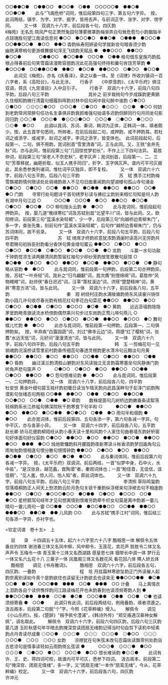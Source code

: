 <!-- { "loadSidebar": true } -->
○○●●○●　○●●○○　●○○●　○●●　○○○○○●　●●○●　○○●○● 
 　　此与“飞阁危桥”词同，惟后段第四句三字、第五句六字异。　按，此词两结，镇字、为字、对字、振字，皆用去声，与前词正字、涨字、对字、傍字同。 
　　又一体　双调九十八字，前后段各十句，四仄韵　　　　　　　　　　　《梅苑》无名氏 
晓风严句正萧然兔园句薄雾微罩韵梅渐弄白句耸危苞匀小韵胭脂半点琼瑰胜句望江南读信息何
●○○　●○○●○　●●○●　○●●●　●○○○●　○○●●○○●　●○○　●●○
杳韵纵寿阳妍姿句学就新妆句暗香须少韵　　　幽艳满寒梢句更游蜂舞蝶句浑无飞绕韵天赋品
●　●●○○○　●●○○　●○○●　　　　○●●○○　●○○●●　○○○●　○●●
格句借东皇施巧韵孤根占得春前后句笑雪霜读漫欺容貌韵况此花高强句终待和羹句肯饶芳草韵
●　●○○○●　○○●●○○●　●●○　●○○●　●●○○○　○●○○　●○○● 
 　　此词见《梅苑》，亦名《庆春泽》，录之以备一体。至《词律》所收刘镇词一百八字者，系《高阳台》，与此无涉。 
　 
行香子　　《中原音韵》、《太平乐府》俱注双调，蒋氏《九宫谱目》入中吕引子。 
　　行香子　双调六十六字，前段八句四平韵，后段八句三平韵　　　　　　　　　晁补之 
前岁栽桃句今岁成蹊韵更黄鹂久住相知韵微行清露句细履斜晖韵对林中侣句闲中我句醉中谁韵
⊙●○○　⊙●○○　◎⊙⊙◎●○○　⊙○⊙●　◎●○○　●⊙○◎　⊙⊙●　●○○
何妨到老韵常闲常醉句任功名生事俱非韵衰颜难强句拙语多迟韵但醉同行句月同坐句影同归韵
⊙○◎●　○○⊙●　●⊙○⊙●○○　⊙○⊙●　◎●○○　●◎○⊙　◎⊙●　●○○ 
 　　此调以晁词、苏词、秦词、韩词为正体，正韩词一体，填者颇少。按，此五首字句悉同，所辨者，在前后段起二句，或押韵、或不押韵耳。若杜词之或添字、或减字，赵词之减字，李词之添字，皆变体也。　此词前段起句，后段第一、二句，俱不用韵，晁词别首“雪里清香”词，正与此同。又，王铣“金井先秋”词，亦与此同，惟前段第三句“几回惊觉梦初长”，不作上三下四句法异。　葛胜仲词，前段第三句“渐老人不奈悲秋”，老字仄声；晁词别首，后段第一、二、三句“芳尊移就，幽葩折取，似玉人携手同归”，折字、玉字俱仄声。谱内可平可仄据此，其余悉参类列诸词，惟杜词平仄独异，即不复校。 
　　又一体　双调六十六字，前段八句五平韵，后段八句三平韵　　　　　　　　　苏　轼 
携手江村韵梅雪飘裙韵情何限读处处销魂韵故人不见句旧曲重闻韵向望湖楼句孤山寺句涌金
○●○○　○●○○　○○●　●●○○　●○●●　●●○○　●●○○　○○●　●○
门韵　　寻常行处句题诗千首句绣罗衫读与拂红尘韵别来相忆句知是何人韵有湖中月句江边
○　　　○○○●　○○○●　●○○　●●○○　●○○●　○●○○　●○○●　○○
柳句陇头云韵
●　●○○ 
 　　此与晁词同，惟前段起句押韵异。　按，晏几道“晚绿寒红”词及苏轼别首“北望平川”词，皆与此同。又，欧阳修词，前段第三句“蓝溪水染轻裙”，少一字，后段第三句“向越桥边青柳朱门”，多一字，查张先集，刻前句作“蓝溪水深染轻裙”，后句作“越桥边青柳朱门”，仍与苏词体同，故不另录。 
　　又一体　双调六十六字，前段八句五平韵，后段八句四平韵　　　　　　　　　苏　轼 
绮席才终韵欢意犹浓韵酒阑时读高兴无穷韵共夸君赐句初拆臣封韵看分香饼句黄金缕句蜜云
●●○○　○●○○　●○○　○●○○　●○○●　○●○○　●○○●　○○●　●○
龙韵　　斗赢一水句功敌千钟韵觉凉生读两腋清风韵暂留红袖句少却纱笼韵放笙歌散句庭馆
○　　　●○●●　○●○○　●○○　●●○○　●○○●　●●○○　●○○●　○●
静句略从容韵
●　●○○ 
 　　此与晁词同，惟前段第一句押韵，后段第二句亦押韵异。　按，苏轼“一叶舟轻”词，晁补之“归鸟翩翻”词，晁次膺“别恨绵绵”词，葛胜仲“风物飕飕”词，赵师侠“春日迟迟”词，汪莘“策杖溪边”词，洪瑹“楚楚精神”词，黄昇“寒意方浓”词，皆与此同。 
　　又一体　双调六十六字，前后段各八句，五平韵　　　　　　　　　　　　　秦　观 
树绕村庄韵水满陂塘韵倚东风读豪兴徜徉韵小园几许句收尽春光韵有桃花红句李花白句菜花
●●○○　●●○○　●○○　○●○○　●○●●　○●○○　●○○○　●○●　●○
黄韵　　远远苔墙韵隐隐茅堂韵飏青旗读流水桥傍韵偶然乘兴句步过东岗韵正莺儿啼句燕儿
○　　　●●○○　●●○○　●○○　○●○○　●○○●　●●○○　●○○○　●○
舞句蝶儿忙韵
●　●○○ 
 　　此亦与晁词同，惟前段第一句押韵，后段第一、二句俱押韵矣。　按，辛弃疾“白露园蔬”词，刘过“佛寺云边”词，蒋捷“红了樱桃”词，张翥“水远天低”词，元好问“漫漫清池”词，皆与此同。 
　　又一体　双调六十六字，前段八句四平韵，后段八句五平韵　　　　　　　　韩　玉 
一剪梅花句一见销魂韵况溪桥读雪里前村韵香传细蕊句春透灵根韵更水清冷句云黯淡句月黄
●●○○　●●○○　●○○　●●○○　○○●●　○●○○　●●○○　○●●　●○
昏韵　　幽过溪兰韵清胜山礬韵对东风读独立无言韵霜寒塞垒句风静谯门韵听角声悲句笛声
○　　　○●○○　○●○○　●○○　●●○○　○○●●　○●○○　●●○○　●○
怨句恨难论韵
●　●○○ 
 　　此与晁词同，惟后段第一、二句押韵异。 
　　又一体　双调六十八字，前后段各八句，四平韵　　　　　　　　　　　　　　杜安世 
黄金叶细句碧玉枝纤韵初暖日读当乍晴天韵向武昌溪畔句于彭泽门前韵陶潜影句张绪态句两相
○○●●　●●○○　○●●　○●○○　●●○○●　○○●○○　○○●　○●●　●○
牵韵　　数株堤面句几树桥边韵嫩垂条读絮荡轻绵韵系长江舴艋句拂深院秋千韵寒食下句半和
○　　　●○○●　●●○○　●○○　●●○○　●○○●●　●○●○○　○●●　●○
雨句半和烟韵
●　●○○ 
 　　此亦晁词体，惟前后段第四、五句各添一字，第六句各减一字异。句中平仄，亦与各家小异。 
　　又一体　双调六十四字，前后段各八句，五平韵　　　　　　　　　　　　　　赵长卿 
骄马花骢韵柳陌经从韵小春天读十里和风韵个人家住句曲巷墙东韵好轩窗句好体面句好仪容韵
○●○○　●●○○　●○○　●●○○　●○○●　●●○○　●○○　●●●　●○○
烛灺歌慵韵斜月朦胧韵夜新寒读斗帐香浓韵梦回画角句云雨匆匆韵恨相逢句恨分散句恨情钟韵
●●○○　○●○○　●○○　●●○○　●○●●　○●○○　●○○　●○●　●○○ 
 　　此与秦词体同，惟前后段第六句各减一字异。　按，《太平乐府》双调词，前后两结，一首“似梦中身，石中火，水中盐”，“是汉张良，越范蠡，晋陶潜”者，秦观词体也；一首“盼佳音，无佳信，误佳期”，“见人羞，惊人问，怕人知”者，即此词体也。 
　　又一体　双调六十九字，前段八句五平韵，后段八句三平韵　　　　　　　　　　李清照
草际鸣蛩韵惊落梧桐韵正人间天上愁浓韵云阶月色句关锁千重韵纵浮槎来句浮槎去句不相逢韵
●●○○　○●○○　●○○○●○○　●○●●　○●○○　●○○○　○○●　●○○
星桥鹊驾句经年才见句想离情别恨难穷韵牵牛织女句莫是离中韵甚一霎儿晴句一霎儿雨句一霎
○○●●　○○○●　●○○●●○○　○○●●　●●○○　●●●○○　●●○●　●●
儿风韵
○○
 　　此与苏轼“携手江村”词同，惟后结三句各添一字异，亦衬字也。 
 









<钦定词谱　卷十五>　上



　
目　　录　十四调五十五体，起六十六字至六十八字
酷相思一体
解佩令五体
垂丝钓四体
谢池春三体又名风中柳，风中柳令，玉莲花，卖花声
胜胜令二体又名声声令
玉梅令一体
青玉案十三体又名西湖路
感皇恩七体
钿带长中调一体
梦行云一体又名六幺花十八
三奠子一体
凤凰阁三体又名数花风
看花回八体
殢人娇五体
　
酷相思　　调见《书舟雅词》。
　　酷相思　双调六十六字，前后段各五句，四仄韵、一叠韵　　　　　　　　　　程　垓
月挂霜林寒欲坠韵正门外读催人起韵奈离别读如今真个是韵欲住也读留无计韵欲去也读来无
●●○○○●●　●○●　○○●　●○●　○○○●●　●●●　○○●　●●●　○○
计叠　　马上离情衣上泪韵各自个读供憔悴韵问江路读梅花开也未韵春到也读须频寄韵人到
●　　　●●○○○●●　●●●　○○●　●○●　○○○●●　○●●　○○●　○●
也读须频寄叠
●　○○●
 　　此调只有此词，前后段两结句，例用叠韵，填者须遵之。　汲古阁本，后段第二句脱“个”字，今照《花草粹编》增入。 
　
解佩令　　调见《小山乐府》。按，《楚辞》“捐予佩兮澧浦”，《韩诗外传》“郑交甫遇汉皋神女解佩”，调名取此。
　　解佩令　双调六十六字，前段六句四仄韵，后段六句三仄韵　　　　　　　　　晏几道
玉阶秋感句年华暗去韵掩深宫读团扇无绪韵记得当时句自剪下读机中轻素韵点丹青读尽成秦
◎○⊙●　⊙⊙◎●　⊙◎◎　○◎⊙●　◎●○○　◎◎◎　⊙○○●　◎○⊙　◎○⊙
女韵　　凉襟犹在句朱弦未改句忍霜纨读飘零何处韵自古悲凉句是情事读轻如云雨韵倚幺弦读
●　　　○○⊙●　⊙○◎●　●○○　⊙⊙⊙●　◎●○○　●⊙◎　○○⊙●　●○○
恨长难诉韵
●⊙⊙●
 　　此词有许、王、史、蒋四词可校，故谱内可平可仄，悉参下四词。　汲古阁本，前段第二句“掩深宫、团扇无情绪”，多一字，又“团扇无绪”一本作“扇鸾无绪”，今从，花草粹编》校定。 
　　又一体　双调六十六字，前后段各六句，四仄韵　　　　　　　　　　　　　　许冲元
